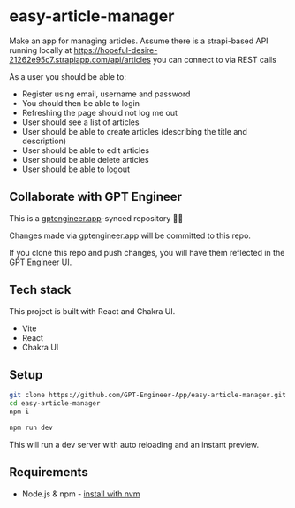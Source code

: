 # easy-article-manager

Make an app for managing articles. Assume there is a strapi-based API running locally at https://hopeful-desire-21262e95c7.strapiapp.com/api/articles you can connect to via REST calls

As a user you should be able to: 
- Register using email, username and password
- You should then be able to login
- Refreshing the page should not log me out
- User should see a list of articles
- User should be able to create articles (describing the title and description)
- User should be able to edit articles
- User should be able delete articles
- User should be able to logout


## Collaborate with GPT Engineer

This is a [gptengineer.app](https://gptengineer.app)-synced repository 🌟🤖

Changes made via gptengineer.app will be committed to this repo.

If you clone this repo and push changes, you will have them reflected in the GPT Engineer UI.

## Tech stack

This project is built with React and Chakra UI.

- Vite
- React
- Chakra UI

## Setup

```sh
git clone https://github.com/GPT-Engineer-App/easy-article-manager.git
cd easy-article-manager
npm i
```

```sh
npm run dev
```

This will run a dev server with auto reloading and an instant preview.

## Requirements

- Node.js & npm - [install with nvm](https://github.com/nvm-sh/nvm#installing-and-updating)

